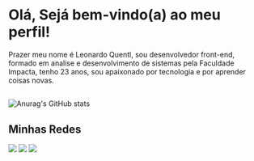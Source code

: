# Olá, Sejá bem-vindo(a) ao meu perfil!

Prazer meu nome é Leonardo Quentl, sou desenvolvedor front-end, formado em analise e desenvolvimento de sistemas pela Faculdade Impacta, tenho 23 anos, sou apaixonado por tecnologia e por aprender coisas novas.

##

![Anurag's GitHub stats](https://github-readme-stats.vercel.app/api?username=leonardohernandesq&count_private=true&show_icons=true&theme=dracula)

## Minhas Redes 
[<img src="https://img.shields.io/badge/linkedin-%230077B5.svg?&style=for-the-badge&logo=linkedin&logoColor=white" />](https://www.linkedin.com/in/leonardo-hernandes/)
[<img src = "https://img.shields.io/badge/instagram-%23E4405F.svg?&style=for-the-badge&logo=instagram&logoColor=white">](https://www.instagram.com/leo.hernandes/)
[<img src = "https://img.shields.io/badge/facebook-%231877F2.svg?&style=for-the-badge&logo=facebook&logoColor=white">](https://www.facebook.com/leonardo.hernandes.q/)

